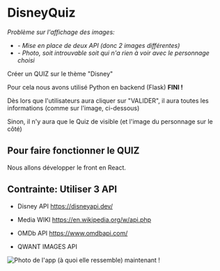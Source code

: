 # DisneyQuiz 

*Problème sur l'affichage des images:*
* *- Mise en place de deux API (donc 2 images différentes)*
* *- Photo, soit introuvable soit qui n'a rien à voir avec le personnage choisi*

Créer un QUIZ sur le thème "Disney"
  
Pour cela nous avons utilisé Python en backend (Flask) __FINI !__

Dès lors que l'utilisateurs aura cliquer sur "VALIDER", il aura toutes les informations (comme sur l'image, ci-dessous) 

Sinon, il n'y aura que le Quiz de visible (et l'image du personnage sur le côté)
  
Pour faire fonctionner le QUIZ
---------------------------------------------
Nous allons développer le front en React.

__Contrainte: Utiliser 3 API__
---------------------------------------------

- Disney API https://disneyapi.dev/ 

- Media WIKI https://en.wikipedia.org/w/api.php 

- OMDb API https://www.omdbapi.com/ 

- QWANT IMAGES API 


![Photo de l'app (à quoi elle ressemble) maintenant !](https://vergoz.xyz/image_readme_github.png) 
